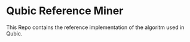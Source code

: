 # Qubic Reference Miner
This Repo contains the reference implementation of the algoritm used in Qubic.

## 
